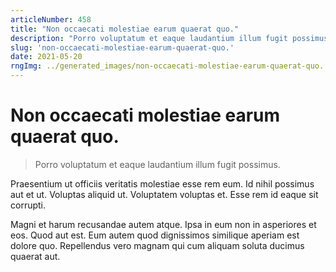 ```yaml
---
articleNumber: 458
title: "Non occaecati molestiae earum quaerat quo."
description: "Porro voluptatum et eaque laudantium illum fugit possimus."
slug: 'non-occaecati-molestiae-earum-quaerat-quo.'
date: 2021-05-20
rngImg: ../generated_images/non-occaecati-molestiae-earum-quaerat-quo..jpg
---
```


# Non occaecati molestiae earum quaerat quo.

> Porro voluptatum et eaque laudantium illum fugit possimus.

Praesentium ut officiis veritatis molestiae esse rem eum. Id nihil possimus aut et ut. Voluptas aliquid ut. Voluptatem voluptas et. Esse rem id eaque sit corrupti.
 Magni et harum recusandae autem atque. Ipsa in eum non in asperiores et eos. Quod aut est. Eum autem quod dignissimos similique aperiam est dolore quo. Repellendus vero magnam qui cum aliquam soluta ducimus quaerat aut.
